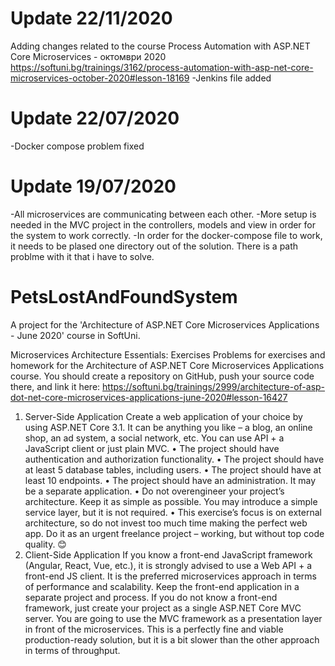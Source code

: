 # Update 22/11/2020
Adding changes related to the course Process Automation with ASP.NET Core Microservices - октомври 2020
https://softuni.bg/trainings/3162/process-automation-with-asp-net-core-microservices-october-2020#lesson-18169
-Jenkins file added
# Update 22/07/2020
-Docker compose problem fixed
# Update 19/07/2020
-All microservices are communicating between each other.
-More setup is needed in the MVC project in the controllers, models and view in order for the system to work correctly.
-In order for the docker-compose file to work, it needs to be plased one directory out of the solution. There is a path problme with it that i have to solve.

# PetsLostAndFoundSystem
A project for the 'Architecture of ASP.NET Core Microservices Applications - June 2020' course in SoftUni.

Microservices Architecture Essentials: Exercises
Problems for exercises and homework for the Architecture of ASP.NET Core Microservices Applications course.
You should create a repository on GitHub, push your source code there, and link it here: 
https://softuni.bg/trainings/2999/architecture-of-asp-dot-net-core-microservices-applications-june-2020#lesson-16427
1.	Server-Side Application
Create a web application of your choice by using ASP.NET Core 3.1. It can be anything you like – a blog, an online shop, an ad system, a social network, etc. You can use API + a JavaScript client or just plain MVC. 
•	The project should have authentication and authorization functionality.
•	The project should have at least 5 database tables, including users. 
•	The project should have at least 10 endpoints.
•	The project should have an administration. It may be a separate application.
•	Do not overengineer your project’s architecture. Keep it as simple as possible. You may introduce a simple service layer, but it is not required. 
•	This exercise’s focus is on external architecture, so do not invest too much time making the perfect web app. Do it as an urgent freelance project – working, but without top code quality. 😊
2.	Client-Side Application
If you know a front-end JavaScript framework (Angular, React, Vue, etc.), it is strongly advised to use a Web API + a front-end JS client. It is the preferred microservices approach in terms of performance and scalability. Keep the front-end application in a separate project and process. If you do not know a front-end framework, just create your project as a single ASP.NET Core MVC server. You are going to use the MVC framework as a presentation layer in front of the microservices. This is a perfectly fine and viable production-ready solution, but it is a bit slower than the other approach in terms of throughput.
